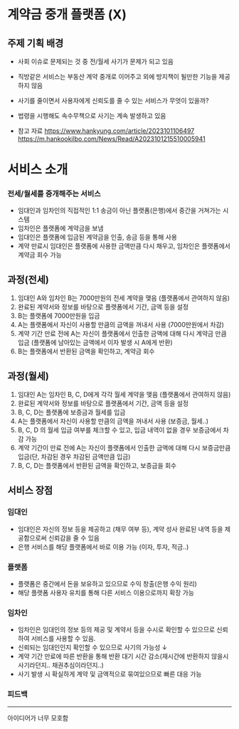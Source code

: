 # 계약금 중개 플랫폼 (X)

## 주제 기획 배경

- 사회 이슈로 문제되는 것 중 전/월세 사기가 문제가 되고 있음
- 직방같은 서비스는 부동산 계약 중개로 이어주고 외에 방지책이 될만한 기능을 제공하지 않음
- 사기를 줄이면서 사용자에게 신뢰도를 줄 수 있는 서비스가 무엇이 있을까?
- 법령을 시행해도 속수무책으로 사기는 계속 발생하고 있음

- 참고 자료 https://www.hankyung.com/article/2023101106497 https://m.hankookilbo.com/News/Read/A2023101215510005941

# 서비스 소개

### 전세/월세를 중개해주는 서비스

- 임대인과 임차인의 직접적인 1:1 송금이 아닌 플랫폼(은행)에서 중간을 거쳐가는 시스템
- 임차인은 플랫폼에 계약금을 보냄
- 임대인은 플랫폼에 입금된 계약금을 인출, 송금 등을 통해 사용
- 계약 만료시 임대인은 플랫폼에 사용한 금액만큼 다시 채우고, 임차인은 플랫폼에서 계약금 회수 가능

## 과정(전세)

1. 임대인 A와 임차인 B는 7000만원의 전세 계약을 맺음 (플랫폼에서 관여하지 않음)
2. 완료된 계약서와 정보를 바탕으로 플랫폼에서 기간, 금액 등을 설정
3. B는 플랫폼에 7000만원을 입금
4. A는 플랫폼에서 자신이 사용할 만큼의 금액을 꺼내서 사용 (7000만원에서 차감)
5. 계약 기간 만료 전에 A는 자신이 플랫폼에서 인출한 금액에 대해 다시 계약금 만큼 입금 (플랫폼에 남아있는 금액에서 이자 발생 시 A에게 반환)
6. B는 플랫폼에서 반환된 금액을 확인하고, 계약금 회수

## 과정(월세)

1. 임대인 A는 임차인 B, C, D에게 각각 월세 계약을 맺음 (플랫폼에서 관여하지 않음)
2. 완료된 계약서와 정보를 바탕으로 플랫폼에서 기간, 금액 등을 설정
3. B, C, D는 플랫폼에 보증금과 월세를 입금
4. A는 플랫폼에서 자신이 사용할 만큼의 금액을 꺼내서 사용 (보증금, 월세..)
5. B, C, D 의 월세 입금 여부를 체크할 수 있고, 입금 내역이 없을 경우 보증금에서 차감 가능
6. 계약 기간이 만료 전에 A는 자신이 플랫폼에서 인출한 금액에 대해 다시 보증금만큼 입금(단, 차감된 경우 차감된 금액만큼 입금)
7. B, C, D는 플랫폼에서 반환된 금액을 확인하고, 보증금을 회수

## 서비스 장점

### 임대인

- 임대인은 자신의 정보 등을 제공하고 (채무 여부 등), 계약 성사 완료된 내역 등을 제공함으로써 신뢰감을 줄 수 있음
- 은행 서비스를 해당 플랫폼에서 바로 이용 가능 (이자, 투자, 적금..)

### 플랫폼

- 플랫폼은 중간에서 돈을 보유하고 있으므로 수익 창출(은행 수익 원리)
- 해당 플랫폼 사용자 유치를 통해 다른 서비스 이용으로까지 확장 가능

### 임차인

- 임차인은 임대인의 정보 등의 제공 및 계약서 등을 수시로 확인할 수 있으므로 신뢰하여 서비스를 사용할 수 있음.
- 신뢰되는 임대인인지 확인할 수 있으므로 사기의 가능성 ↓
- 계약 기간 만료에 따른 반환을 통해 반환 대기 시간 감소(재시간에 반환하지 않을시 사기라던지.. 채권추심이라던지..)
- 사기 발생 시 확실하게 계약 및 금액적으로 묶여있으므로 빠른 대응 가능

### 피드백

---

아이디어가 너무 모호함
